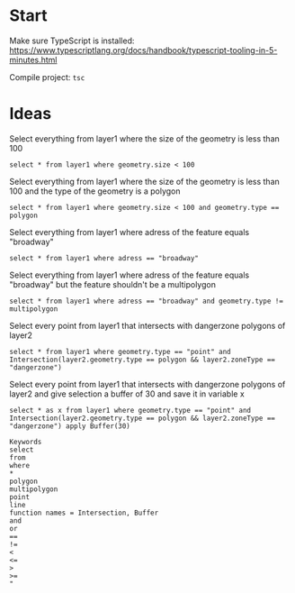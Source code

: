 # Start
Make sure TypeScript is installed:
https://www.typescriptlang.org/docs/handbook/typescript-tooling-in-5-minutes.html

Compile project:
`tsc`

# Ideas
Select everything from layer1 where the size of the geometry is less than 100

`select * from layer1 where geometry.size < 100`

Select everything from layer1 where the size of the geometry is less than 100 and the type of the geometry is a polygon

`select * from layer1 where geometry.size < 100 and geometry.type == polygon`

Select everything from layer1 where adress of the feature equals "broadway"

`select * from layer1 where adress == "broadway"`

Select everything from layer1 where adress of the feature equals "broadway" but the feature shouldn't be a multipolygon

`select * from layer1 where adress == "broadway" and geometry.type != multipolygon`

Select every point from layer1 that intersects with dangerzone polygons of layer2

`select * from layer1 where geometry.type == "point" and Intersection(layer2.geometry.type == polygon && layer2.zoneType == "dangerzone")`

Select every point from layer1 that intersects with dangerzone polygons of layer2 and give selection a buffer of 30 and save it in variable x

`select * as x from layer1 where geometry.type == "point" and Intersection(layer2.geometry.type == polygon && layer2.zoneType == "dangerzone") apply Buffer(30)`

```
Keywords
select
from
where
*
polygon
multipolygon
point
line
function names = Intersection, Buffer
and
or
==
!=
<
<=
>
>=
"
```